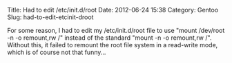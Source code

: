 Title: Had to edit /etc/init.d/root
Date: 2012-06-24 15:38
Category: Gentoo
Slug: had-to-edit-etcinit-droot

For some reason, I had to edit my /etc/init.d/root file to use "mount
/dev/root -n -o remount,rw /" instead of the standard "mount -n -o
remount,rw /". Without this, it failed to remount the root file system
in a read-write mode, which is of course not that funny...
